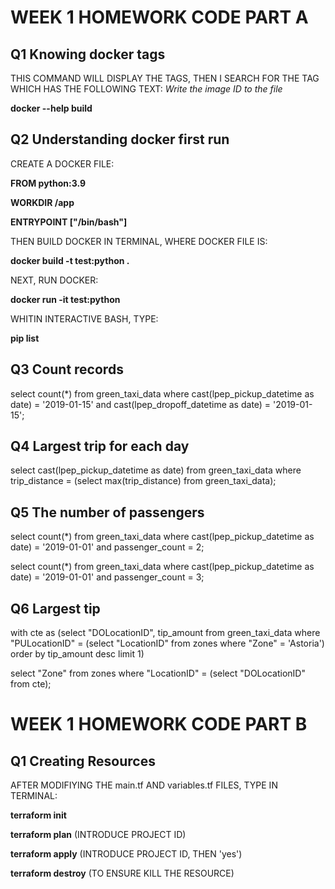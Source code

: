 # WEEK 1 HOMEWORK CODE PART A

## Q1 Knowing docker tags

THIS COMMAND WILL DISPLAY THE TAGS, THEN I SEARCH FOR THE TAG WHICH HAS THE FOLLOWING TEXT: *Write the image ID to the file*

**docker --help build**

## Q2 Understanding docker first run

CREATE A DOCKER FILE:

**FROM python:3.9**

**WORKDIR /app**

**ENTRYPOINT ["/bin/bash"]**

THEN BUILD DOCKER IN TERMINAL, WHERE DOCKER FILE IS:

**docker build -t test:python .**

NEXT, RUN DOCKER:

**docker run -it test:python**

WHITIN INTERACTIVE BASH, TYPE:

**pip list**

## Q3 Count records

select count(*) 
from green_taxi_data 
where cast(lpep_pickup_datetime as date) = '2019-01-15' 
and cast(lpep_dropoff_datetime as date) = '2019-01-15';

## Q4 Largest trip for each day

select cast(lpep_pickup_datetime as date) 
from green_taxi_data 
where trip_distance = (select max(trip_distance) 
                       from green_taxi_data);

## Q5 The number of passengers

select count(*) 
from green_taxi_data 
where cast(lpep_pickup_datetime as date) = '2019-01-01' 
and passenger_count = 2;

select count(*) 
from green_taxi_data 
where cast(lpep_pickup_datetime as date) = '2019-01-01' 
and passenger_count = 3;

## Q6 Largest tip

with cte as (select "DOLocationID", tip_amount 
             from green_taxi_data 
             where "PULocationID" = (select "LocationID" 
                                     from zones 
                                     where "Zone" = 'Astoria')
             order by tip_amount desc 
             limit 1)

select "Zone" from zones where "LocationID" = (select "DOLocationID" 
                                               from cte);
                                               
                                               
# WEEK 1 HOMEWORK CODE PART B

## Q1 Creating Resources

AFTER MODIFIYING THE main.tf AND variables.tf FILES, TYPE IN TERMINAL:

**terraform init**

**terraform plan** (INTRODUCE PROJECT ID)

**terraform apply**   (INTRODUCE PROJECT ID, THEN 'yes')

**terraform destroy** (TO ENSURE KILL THE RESOURCE)






